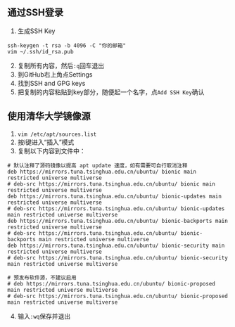 ## 通过SSH登录
1. 生成SSH Key
```
ssh-keygen -t rsa -b 4096 -C "你的邮箱"
vim ~/.ssh/id_rsa.pub
```

2. 复制所有内容，然后`:q`回车退出
3. 到GitHub右上角点Settings
4. 找到SSH and GPG keys
5. 把复制的内容粘贴到key部分，随便起一个名字，点`Add SSH Key`确认

## 使用清华大学镜像源

1. `vim /etc/apt/sources.list`
2. 按i键进入“插入”模式
3. 复制以下内容到文件中：
```
# 默认注释了源码镜像以提高 apt update 速度，如有需要可自行取消注释
deb https://mirrors.tuna.tsinghua.edu.cn/ubuntu/ bionic main restricted universe multiverse
# deb-src https://mirrors.tuna.tsinghua.edu.cn/ubuntu/ bionic main restricted universe multiverse
deb https://mirrors.tuna.tsinghua.edu.cn/ubuntu/ bionic-updates main restricted universe multiverse
# deb-src https://mirrors.tuna.tsinghua.edu.cn/ubuntu/ bionic-updates main restricted universe multiverse
deb https://mirrors.tuna.tsinghua.edu.cn/ubuntu/ bionic-backports main restricted universe multiverse
# deb-src https://mirrors.tuna.tsinghua.edu.cn/ubuntu/ bionic-backports main restricted universe multiverse
deb https://mirrors.tuna.tsinghua.edu.cn/ubuntu/ bionic-security main restricted universe multiverse
# deb-src https://mirrors.tuna.tsinghua.edu.cn/ubuntu/ bionic-security main restricted universe multiverse

# 预发布软件源，不建议启用
# deb https://mirrors.tuna.tsinghua.edu.cn/ubuntu/ bionic-proposed main restricted universe multiverse
# deb-src https://mirrors.tuna.tsinghua.edu.cn/ubuntu/ bionic-proposed main restricted universe multiverse
```
4. 输入`:wq`保存并退出
